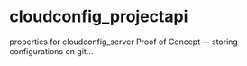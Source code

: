# cloudconfig_projectapi
properties for  cloudconfig_server
Proof of Concept -- storing configurations on git... 

